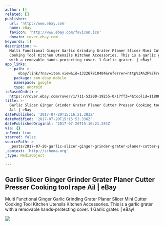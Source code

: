 ```yaml
---
author: []
related: []
publisher:
  url: 'http://www.ebay.com'
  name: eBay
  favicon: 'http://www.ebay.com/favicon.ico'
  domain: rover.ebay.com
keywords: []
description: >-
  Multi Functional Ginger Garlic Grinding Grater Planer Slicer Mini Cutter
  Cooking Tool Kitchen Utensils Kitchen Accessories. This is a garlic grater
  with a removable hands-protecting cover. 1 Garlic grater. | eBay!
app_links:
  - path: >-
      ebay/link/?nav=item.view&id=132267810404&referrer=http%3A%2F%2Frover.ebay.com%2Froverns%2F1%2F711-13271-9788-0%3Fmpcl%3Dhttp%253A%252F%252Fwww.ebay.com%252Fitm%252FGarlic-Slicer-Ginger-Grinder-Grater-Planer-Cutter-Presser-Cooking-tool-rape-Ail-%252F132267810404
    package: com.ebay.mobile
    namespace: google
    type: android
isBasedOnUrl: >-
  https://rover.ebay.com/rover/1/711-53200-19255-0/1?ff3=4&toolid=11800&pub=5575272753&campid=5338042010&mpre=http%3A%2F%2Fwww.ebay.com%2Fitm%2F-%2F132267810404%3FssPageName%3DSTRK%3AMESE%3AIT
title: >-
  Garlic Slicer Ginger Grinder Grater Planer Cutter Presser Cooking tool rape
  Ail | eBay
datePublished: '2017-07-20T15:16:21.283Z'
dateModified: '2017-07-20T15:15:53.336Z'
datePublishedOriginal: '2017-07-20T15:16:21.283Z'
via: {}
inFeed: true
starred: false
sourcePath: >-
  _posts/2017-07-20-garlic-slicer-ginger-grinder-grater-planer-cutter-presser-co.md
_context: 'http://schema.org'
_type: MediaObject

---
```

<article style=""><h1>Garlic Slicer Ginger Grinder Grater Planer Cutter Presser Cooking tool rape Ail | eBay</h1><p>Multi Functional Ginger Garlic Grinding Grater Planer Slicer Mini Cutter Cooking Tool Kitchen Utensils Kitchen Accessories. This is a garlic grater with a removable hands-protecting cover. 1 Garlic grater. | eBay!</p><img src="http://i.ebayimg.com/images/i/132267810404-0-1/s-l1000.jpg" /></article>